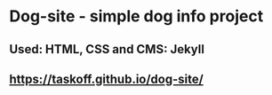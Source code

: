 # Dog-site - simple dog info project
## Used: HTML, CSS and CMS: Jekyll
## https://taskoff.github.io/dog-site/

